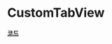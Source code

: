# CustomTabView

**[코드](https://github.com/dev-wimes/ScratchPad-SwiftUI/tree/a8cd10b7c3c775419a54d61d5cb6362dfbb0ba24/ScratchPad-SwiftUI/ScratchPad-SwiftUI/Content/WMTabView)**
